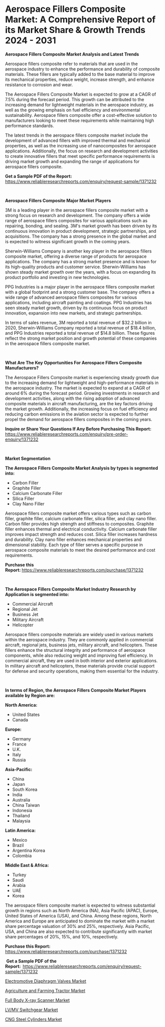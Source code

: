 <p><h1>Aerospace Fillers Composite Market: A Comprehensive Report of its Market Share & Growth Trends 2024 - 2031</h1></p><p><strong>Aerospace Fillers Composite Market Analysis and Latest Trends</strong></p>
<p><p>Aerospace fillers composite refer to materials that are used in the aerospace industry to enhance the performance and durability of composite materials. These fillers are typically added to the base material to improve its mechanical properties, reduce weight, increase strength, and enhance resistance to corrosion and wear.</p><p>The Aerospace Fillers Composite Market is expected to grow at a CAGR of 7.5% during the forecast period. This growth can be attributed to the increasing demand for lightweight materials in the aerospace industry, as well as the growing emphasis on fuel efficiency and environmental sustainability. Aerospace fillers composite offer a cost-effective solution to manufacturers looking to meet these requirements while maintaining high performance standards.</p><p>The latest trends in the aerospace fillers composite market include the development of advanced fillers with improved thermal and mechanical properties, as well as the increasing use of nanocomposites for aerospace applications. Additionally, the focus on research and development activities to create innovative fillers that meet specific performance requirements is driving market growth and expanding the range of applications for aerospace fillers composite.</p></p>
<p><strong>Get a Sample PDF of the Report:&nbsp;</strong> <a href="https://www.reliableresearchreports.com/enquiry/request-sample/1371232">https://www.reliableresearchreports.com/enquiry/request-sample/1371232</a></p>
<p>&nbsp;</p>
<p><strong>Aerospace Fillers Composite Major Market Players</strong></p>
<p><p>3M is a leading player in the aerospace fillers composite market with a strong focus on research and development. The company offers a wide range of aerospace fillers composites for various applications such as repairing, bonding, and sealing. 3M's market growth has been driven by its continuous innovation in product development, strategic partnerships, and acquisitions. The company has a strong presence in the global market and is expected to witness significant growth in the coming years.</p><p>Sherwin-Williams Company is another key player in the aerospace fillers composite market, offering a diverse range of products for aerospace applications. The company has a strong market presence and is known for its high-quality products and customer service. Sherwin-Williams has shown steady market growth over the years, with a focus on expanding its product portfolio and investing in new technologies.</p><p>PPG Industries is a major player in the aerospace fillers composite market with a global footprint and a strong customer base. The company offers a wide range of advanced aerospace fillers composites for various applications, including aircraft painting and coatings. PPG Industries has seen steady market growth, driven by its continuous focus on product innovation, expansion into new markets, and strategic partnerships.</p><p>In terms of sales revenue, 3M reported a total revenue of $32.2 billion in 2020, Sherwin-Williams Company reported a total revenue of $18.4 billion, and PPG Industries reported a total revenue of $14.8 billion. These figures reflect the strong market position and growth potential of these companies in the aerospace fillers composite market.</p></p>
<p>&nbsp;</p>
<p><strong>What Are The Key Opportunities For Aerospace Fillers Composite Manufacturers?</strong></p>
<p><p>The Aerospace Fillers Composite market is experiencing steady growth due to the increasing demand for lightweight and high-performance materials in the aerospace industry. The market is expected to expand at a CAGR of around 6% during the forecast period. Growing investments in research and development activities, along with the rising adoption of advanced composite materials in aircraft manufacturing, are the key factors driving the market growth. Additionally, the increasing focus on fuel efficiency and reducing carbon emissions in the aviation sector is expected to further propel the demand for aerospace fillers composites in the coming years.</p></p>
<p><strong>Inquire or Share Your Questions If Any Before Purchasing This Report:</strong> <a href="https://www.reliableresearchreports.com/enquiry/pre-order-enquiry/1371232">https://www.reliableresearchreports.com/enquiry/pre-order-enquiry/1371232</a></p>
<p>&nbsp;</p>
<p><strong>Market Segmentation</strong></p>
<p><strong>The Aerospace Fillers Composite Market Analysis by types is segmented into:</strong></p>
<p><ul><li>Carbon Filler</li><li>Graphite Filler</li><li>Calcium Carbonate Filler</li><li>Silica Filler</li><li>Clay Nano Filler</li></ul></p>
<p><p>Aerospace fillers composite market offers various types such as carbon filler, graphite filler, calcium carbonate filler, silica filler, and clay nano filler. Carbon filler provides high strength and stiffness to composites. Graphite filler enhances thermal and electrical conductivity. Calcium carbonate filler improves impact strength and reduces cost. Silica filler increases hardness and durability. Clay nano filler enhances mechanical properties and dimensional stability. Each type of filler serves a specific purpose in aerospace composite materials to meet the desired performance and cost requirements.</p></p>
<p><strong>Purchase this Report:&nbsp;</strong><a href="https://www.reliableresearchreports.com/purchase/1371232">https://www.reliableresearchreports.com/purchase/1371232</a></p>
<p>&nbsp;</p>
<p><strong>The Aerospace Fillers Composite Market Industry Research by Application is segmented into:</strong></p>
<p><ul><li>Commercial Aircraft</li><li>Regional Jet</li><li>Business Jet</li><li>Military Aircraft</li><li>Helicopter</li></ul></p>
<p><p>Aerospace fillers composite materials are widely used in various markets within the aerospace industry. They are commonly applied in commercial aircraft, regional jets, business jets, military aircraft, and helicopters. These fillers enhance the structural integrity and performance of aerospace components, while also reducing weight and improving fuel efficiency. In commercial aircraft, they are used in both interior and exterior applications. In military aircraft and helicopters, these materials provide crucial support for defense and security operations, making them essential for the industry.</p></p>
<p>&nbsp;</p>
<p><strong>In terms of Region, the Aerospace Fillers Composite Market Players available by Region are:</strong></p>
<p>
    <p> <strong> North America: </strong>
        <ul>
            <li>United States</li>
            <li>Canada</li>
        </ul>
        </p> 
    <p> <strong> Europe: </strong>
        <ul>
            <li>Germany</li>
            <li>France</li>
            <li>U.K.</li>
            <li>Italy</li>
            <li>Russia</li>
        </ul>
        </p> 
    <p> <strong> Asia-Pacific: </strong>
        <ul>
            <li>China</li>
            <li>Japan</li>
            <li>South Korea</li>
            <li>India</li>
            <li>Australia</li>
            <li>China Taiwan</li>
            <li>Indonesia</li>
            <li>Thailand</li>
            <li>Malaysia</li>
        </ul>
        </p> 
    <p> <strong> Latin America: </strong>
        <ul>
            <li>Mexico</li>
            <li>Brazil</li>
            <li>Argentina Korea</li>
            <li>Colombia</li>
        </ul>
        </p> 
    <p> <strong> Middle East & Africa: </strong>
        <ul>
            <li>Turkey</li>
            <li>Saudi</li>
            <li>Arabia</li>
            <li>UAE</li>
            <li>Korea</li>
        </ul>
    </p>
    </p>
<p><p>The aerospace fillers composite market is expected to witness substantial growth in regions such as North America (NA), Asia Pacific (APAC), Europe, United States of America (USA), and China. Among these regions, North America and Europe are anticipated to dominate the market with a market share percentage valuation of 30% and 25%, respectively. Asia Pacific, USA, and China are also expected to contribute significantly with market share percentages of 20%, 15%, and 10%, respectively.</p></p>
<p><strong>Purchase this Report: </strong><a href="https://www.reliableresearchreports.com/purchase/1371232">https://www.reliableresearchreports.com/purchase/1371232</a></p>
<p>&nbsp;<strong>Get a Sample PDF of the Report:&nbsp;&nbsp;</strong><a href="https://www.reliableresearchreports.com/enquiry/request-sample/1371232">https://www.reliableresearchreports.com/enquiry/request-sample/1371232</a></p>
<p><strong></strong></p>
<p><p><a href="https://medium.com/@chiragreportprime3/electromotive-diaphragm-valves-market-trends-forecast-and-competitive-analysis-to-2031-2f6e3933cd65">Electromotive Diaphragm Valves Market</a></p><p><a href="https://medium.com/@arelystamm545/agriculture-and-farming-tractor-market-insights-into-market-cagr-market-trends-and-growth-28ceb7ebc148">Agriculture and Farming Tractor Market</a></p><p><a href="https://medium.com/@arelystamm545/full-body-x-ray-scanner-market-size-cagr-trends-2024-2030-538ef554f348">Full Body X-ray Scanner Market</a></p><p><a href="https://medium.com/@arelystamm545/lv-mv-switchgear-market-comprehensive-assessment-by-type-application-and-geography-31c41b352d01">LV/MV Switchgear Market</a></p><p><a href="https://medium.com/@arelystamm545/cng-steel-cylinders-market-trends-forecast-and-competitive-analysis-to-2031-c4ddf8e51924">CNG Steel Cylinders Market</a></p></p>